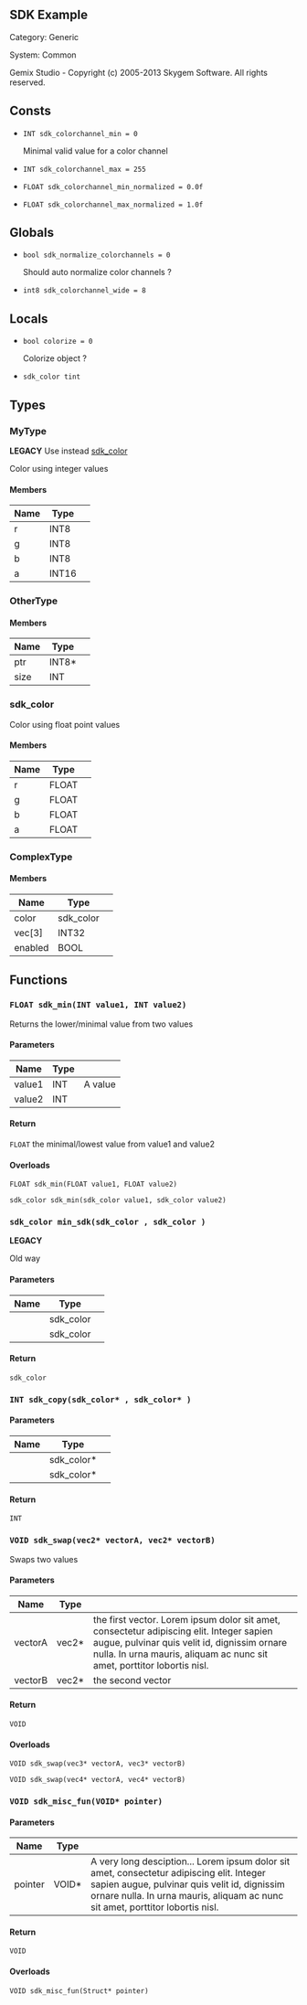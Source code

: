 SDK Example
-----------

Category: Generic

System: Common



Gemix Studio - Copyright (c) 2005-2013 Skygem Software. All rights reserved.
 

## Consts

 * `INT sdk_colorchannel_min = 0`
	
	Minimal valid value for a color channel
	
 * `INT sdk_colorchannel_max = 255`
 * `FLOAT sdk_colorchannel_min_normalized = 0.0f`
 * `FLOAT sdk_colorchannel_max_normalized = 1.0f`


## Globals

 * `bool sdk_normalize_colorchannels = 0`
	
	 Should auto normalize color channels ? 
	
 * `int8 sdk_colorchannel_wide = 8`


## Locals

 * `bool colorize = 0`
	
	 Colorize object ? 
	
 * `sdk_color tint`


## Types

### MyType


**LEGACY**
Use instead [sdk_color](#sdk_color)

Color using integer values

#### Members

| Name              | Type        |                                      |
|-------------------|-------------|--------------------------------------|
| r                 | INT8        |                                      |
| g                 | INT8        |                                      |
| b                 | INT8        |                                      |
| a                 | INT16       |                                      |

### OtherType

#### Members

| Name              | Type        |                                      |
|-------------------|-------------|--------------------------------------|
| ptr               | INT8*       |                                      |
| size              | INT         |                                      |

### sdk_color

Color using float point values 

#### Members

| Name              | Type        |                                      |
|-------------------|-------------|--------------------------------------|
| r                 | FLOAT       |                                      |
| g                 | FLOAT       |                                      |
| b                 | FLOAT       |                                      |
| a                 | FLOAT       |                                      |

### ComplexType

#### Members

| Name              | Type        |                                      |
|-------------------|-------------|--------------------------------------|
| color             | sdk_color   |                                      |
| vec[3]            | INT32       |                                      |
| enabled           | BOOL        |                                      |



## Functions

### `FLOAT sdk_min(INT value1, INT value2)`


Returns the lower/minimal value from two values

	 
#### Parameters

| Name              | Type        |                                      |
|-------------------|-------------|--------------------------------------|
| value1            | INT         | A value                              |
| value2            | INT         |                                      |

#### Return

`FLOAT` the minimal/lowest value from value1 and value2

#### Overloads

```gemix
FLOAT sdk_min(FLOAT value1, FLOAT value2)
```
```gemix
sdk_color sdk_min(sdk_color value1, sdk_color value2)
```


### `sdk_color min_sdk(sdk_color , sdk_color )`

**LEGACY**

Old way

   
#### Parameters

| Name              | Type        |                                      |
|-------------------|-------------|--------------------------------------|
|                   | sdk_color   |                                      |
|                   | sdk_color   |                                      |

#### Return

`sdk_color`



### `INT sdk_copy(sdk_color* , sdk_color* )`

#### Parameters

| Name              | Type        |                                      |
|-------------------|-------------|--------------------------------------|
|                   | sdk_color*  |                                      |
|                   | sdk_color*  |                                      |

#### Return

`INT`



### `VOID sdk_swap(vec2* vectorA, vec2* vectorB)`


Swaps two values

#### Parameters

| Name              | Type        |                                      |
|-------------------|-------------|--------------------------------------|
| vectorA           | vec2*       | the first vector. Lorem ipsum dolor sit amet, consectetur adipiscing elit. Integer sapien augue,  pulvinar quis velit id, dignissim ornare nulla. In urna mauris, aliquam ac nunc sit amet, porttitor lobortis nisl. |
| vectorB           | vec2*       | the second vector                    |

#### Return

`VOID`

#### Overloads

```gemix
VOID sdk_swap(vec3* vectorA, vec3* vectorB)
```
```gemix
VOID sdk_swap(vec4* vectorA, vec4* vectorB)
```


### `VOID sdk_misc_fun(VOID* pointer)`



#### Parameters

| Name              | Type        |                                      |
|-------------------|-------------|--------------------------------------|
| pointer           | VOID*       | A very long desciption... Lorem ipsum dolor sit amet, consectetur adipiscing elit. Integer sapien augue, pulvinar quis velit id, dignissim ornare nulla. In urna mauris, aliquam ac nunc sit amet, porttitor lobortis nisl. |

#### Return

`VOID`

#### Overloads

```gemix
VOID sdk_misc_fun(Struct* pointer)
```


